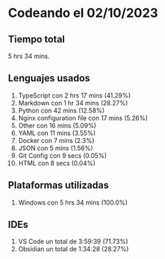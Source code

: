 # Codeando el 02/10/2023

## Tiempo total
5 hrs 34 mins.

## Lenguajes usados
1. TypeScript con 2 hrs 17 mins (41.29%)
1. Markdown con 1 hr 34 mins (28.27%)
1. Python con 42 mins (12.58%)
1. Nginx configuration file con 17 mins (5.26%)
1. Other con 16 mins (5.09%)
1. YAML con 11 mins (3.55%)
1. Docker con 7 mins (2.3%)
1. JSON con 5 mins (1.56%)
1. Git Config con 9 secs (0.05%)
1. HTML con 8 secs (0.04%)

## Plataformas utilizadas
1. Windows con 5 hrs 34 mins (100.0%)

## IDEs
1. VS Code un total de 3:59:39 (71.73%)
1. Obsidian un total de 1:34:28 (28.27%)
